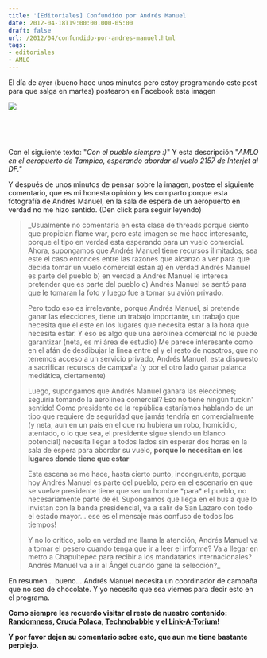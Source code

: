 ```yaml
---
title: '[Editoriales] Confundido por Andrés Manuel'
date: 2012-04-18T19:00:00.000-05:00
draft: false
url: /2012/04/confundido-por-andres-manuel.html
tags: 
- editoriales
- AMLO
---
```


El día de ayer (bueno hace unos minutos pero estoy programando este post para que salga en martes) postearon en Facebook esta imagen

  

[![](https://lh3.ggpht.com/-qniEfDLBku0/UKG4UkjnfZI/AAAAAAAACCY/4PzGYjE_szY/s1600/577391_335629879824336_100001319810184_826231_266944173_n.jpg)](http://3.bp.blogspot.com/-qniEfDLBku0/UKG4UkjnfZI/AAAAAAAACCY/4PzGYjE_szY/s1600/577391_335629879824336_100001319810184_826231_266944173_n.jpg)

[  
](http://1.bp.blogspot.com/-_pUIFBNtnus/T4zqC9ExKVI/AAAAAAAACQw/Km16MZ_4BXk/s1600/577391_335629879824336_100001319810184_826231_266944173_n.jpg)

[  
](http://1.bp.blogspot.com/-_pUIFBNtnus/T4zqC9ExKVI/AAAAAAAACQw/Km16MZ_4BXk/s1600/577391_335629879824336_100001319810184_826231_266944173_n.jpg)

  

Con el siguiente texto: "_Con el pueblo siempre :)_" Y esta descripción "_AMLO en el aeropuerto de Tampico, esperando abordar el vuelo 2157 de Interjet al DF."_

  

Y después de unos minutos de pensar sobre la imagen, postee el siguiente comentario, que es mi honesta opinión y les comparto porque esta fotografía de Andres Manuel, en la sala de espera de un aeropuerto en verdad no me hizo sentido. (Den click para seguir leyendo)

  
  
[](http://www.blogger.com/blogger.g?blogID=1363765331764073907)

> _Usualmente no comentaría en esta clase de threads porque siento que propician flame war, pero esta imagen se me hace interesante, porque el tipo en verdad esta esperando para un vuelo comercial. Ahora, supongamos que Andrés Manuel tiene recursos ilimitados; sea este el caso entonces entre las razones que alcanzo a ver para que decida tomar un vuelo comercial están a) en verdad Andrés Manuel es parte del pueblo b) en verdad a Andrés Manuel le interesa pretender que es parte del pueblo c) Andrés Manuel se sentó para que le tomaran la foto y luego fue a tomar su avión privado.  
>   
> Pero todo eso es irrelevante, porque Andrés Manuel, si pretende ganar las elecciones, tiene un trabajo importante, un trabajo que necesita que el este en los lugares que necesita estar a la hora que necesita estar. Y eso es algo que una aerolínea comercial no le puede garantizar (neta, es mi área de estudio) Me parece interesante como en el afán de desdibujar la linea entre el y el resto de nosotros, que no tenemos acceso a un servicio privado, Andrés Manuel, esta dispuesto a sacrificar recursos de campaña (y por el otro lado ganar palanca mediática, ciertamente)  
>   
> Luego, supongamos que Andrés Manuel ganara las elecciones; seguiría tomando la aerolínea comercial? Eso no tiene ningún fuckin' sentido! Como presidente de la república estaríamos hablando de un tipo que requiere de seguridad que jamás tendría en comercialmente (y neta, aun en un país en el que no hubiera un robo, homicidio, atentado, o lo que sea, el presidente sigue siendo un blanco potencial) necesita llegar a todos lados sin esperar dos horas en la sala de espera para abordar su vuelo, **porque lo necesitan en los lugares donde tiene que estar**  
>   
> Esta escena se me hace, hasta cierto punto, incongruente, porque hoy Andrés Manuel es parte del pueblo, pero en el escenario en que se vuelve presidente tiene que ser un hombre \*para\* el pueblo, no necesariamente parte de él. Supongamos que llega en el bus a que lo invistan con la banda presidencial, va a salir de San Lazaro con todo el estado mayor... ese es el mensaje más confuso de todos los tiempos!  
>   
> Y no lo critico, solo en verdad me llama la atención, Andrés Manuel va a tomar el pesero cuando tenga que ir a leer el informe? Va a llegar en metro a Chapultepec para recibir a los mandatarios internacionales? Andrés Manuel va a ir al Ángel cuando gane la selección?_

  
En resumen... bueno... Andrés Manuel necesita un coordinador de campaña que no sea de chocolate. Y yo necesito que sea viernes para decir esto en el programa.  
  

**Como siempre les recuerdo visitar el resto de nuestro contenido: [Randomness](http://www.la-wasa.com/search/label/Randomness), [Cruda Polaca](http://www.la-wasa.com/search/label/Cruda%20Polaca), [Technobabble](http://www.la-wasa.com/search/label/Technobabble) y el [Link-A-Torium](http://www.la-wasa.com/search/label/LinkATorium)!**

**Y por favor dejen su comentario sobre esto, que aun me tiene bastante perplejo.**